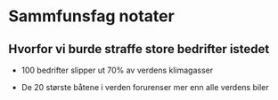 # Sammfunsfag notater

## Hvorfor vi burde straffe store bedrifter istedet

* 100 bedrifter slipper ut 70% av verdens klimagasser

* De 20 største båtene i verden forurenser mer enn alle verdens biler